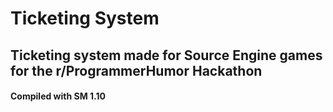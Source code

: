# Ticketing System
## Ticketing system made for Source Engine games for the r/ProgrammerHumor Hackathon
#### Compiled with SM 1.10